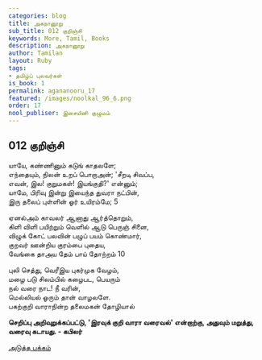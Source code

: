```yaml
---
categories: blog
title: அகநானூறு
sub_title: 012 குறிஞ்சி
keywords: More, Tamil, Books
description: அகநானூறு
author: Tamilan
layout: Ruby
tags:
- தமிழ்ப் புலவர்கள்
is_book: 1
permalink: agananooru_17
featured: /images/noolkal_96_6.png
order: 17
nool_publiser: இசையினி குழுமம்
---
```



## 012 குறிஞ்சி

யாயே, கண்ணினும் கடுங் காதலளே;  
எந்தையும், நிலன் உறப் பொறாஅன்; 'சீறடி சிவப்ப,  
எவன், இல! குறுமகள்! இயங்குதி?' என்னும்;  
யாமே, பிரிவு இன்று இயைந்த துவரா நட்பின்,  
இரு தலைப் புள்ளின் ஓர் உயிரம்மே; 5

ஏனல்அம் காவலர் ஆனாது ஆர்த்தொறும்,  
கிளி விளி பயிற்றும் வெளில் ஆடு பெருஞ் சினை,  
விழுக் கோட் பலவின் பழுப் பயம் கொண்மார்,  
குறவர் ஊன்றிய குரம்பை புதைய,  
வேங்கை தாஅய தேம் பாய் தோற்றம் 10

புலி செத்து, வெரீஇய புகர்முக வேழம்,  
மழை படு சிலம்பில் கழைபட, பெயரும்  
நல் வரை நாட! நீ வரின்,  
மெல்லியல் ஓரும் தான் வாழலளே.  
பகற்குறி வாராநின்ற தலைமகன் தோழியால்

**செறிப்பு அறிவுறுக்கப்பட்டு, 'இரவுக் குறி வாரா வரைவல்' என்றாற்கு, அதுவும் மறுத்து,  
வரைவு கடாயது. - கபிலர்**

[அடுத்த பக்கம்](agananooru_18)
